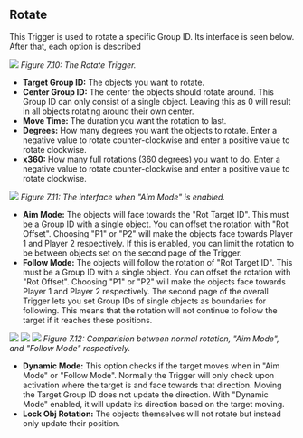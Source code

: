 ## Rotate
This Trigger is used to rotate a specific Group ID. Its interface is seen below. After that, each option is described

![](https://guia.jorge603.xyz/assets/img/figures/74.png)
*Figure 7.10: The Rotate Trigger.*<br>

- **Target Group ID:** The objects you want to rotate.
- **Center Group ID:** The center the objects should rotate around. This Group
ID can only consist of a single object. Leaving this as 0 will result in all
objects rotating around their own center.
- **Move Time:** The duration you want the rotation to last.
- **Degrees:** How many degrees you want the objects to rotate. Enter a
negative value to rotate counter-clockwise and enter a positive value to
rotate clockwise.
- **x360:** How many full rotations (360 degrees) you want to do. Enter a
negative value to rotate counter-clockwise and enter a positive value to
rotate clockwise.

![](https://guia.jorge603.xyz/assets/img/figures/75.png)
*Figure 7.11: The interface when "Aim Mode" is enabled.*<br>

- **Aim Mode:** The objects will face towards the "Rot Target ID". This must be a Group ID with a single object. You can offset the rotation with "Rot Offset". Choosing "P1" or "P2" will make the objects face towards Player 1 and Player 2 respectively. If this is enabled, you can limit the rotation to be between objects set on the second page of the Trigger.
- **Follow Mode:** The objects will follow the rotation of "Rot Target ID". This must be a Group ID with a single object. You can offset the rotation with "Rot Offset". Choosing "P1" or "P2" will make the objects face towards Player 1 and Player 2 respectively. The second page of the overall Trigger lets you set Group IDs of single objects as boundaries for following. This means that the rotation will not continue to follow the target if it reaches these positions.

![](https://guia.jorge603.xyz/assets/img/figures/76.png)
![](https://guia.jorge603.xyz/assets/img/figures/77.png)
![](https://guia.jorge603.xyz/assets/img/figures/78.png)
*Figure 7.12: Comparision between normal rotation, "Aim Mode", and "Follow Mode" respectively.*<br>

- **Dynamic Mode:** This option checks if the target moves when in "Aim Mode" or "Follow Mode". Normally the Trigger will only check upon activation where the target is and face towards that direction. Moving the Target Group ID does not update the direction. With "Dynamic Mode" enabled, it will update its direction based on the target moving.
- **Lock Obj Rotation:** The objects themselves will not rotate but instead only update their position.